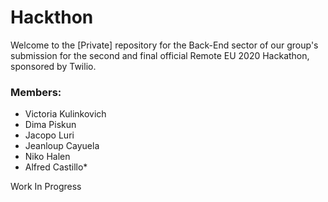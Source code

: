 # Hackthon

Welcome to the [Private] repository for the Back-End sector of our group's submission for the second and final official Remote EU 2020 Hackathon, sponsored by Twilio.

### Members:
- Victoria Kulinkovich
- Dima Piskun
- Jacopo Luri
- Jeanloup Cayuela
- Niko Halen
- Alfred Castillo*

Work In Progress
